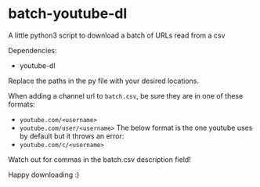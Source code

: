# batch-youtube-dl
A little python3 script to download a batch of URLs read from a csv

Dependencies:
- youtube-dl

Replace the paths in the py file with your desired locations.

When adding a channel url to `batch.csv`, be sure they are in one of these formats:
- `youtube.com/<username>`
- `youtube.com/user/<username>`
The below format is the one youtube uses by default but it throws an error:
- `youtube.com/c/<username>`

Watch out for commas in the batch.csv description field!

Happy downloading :)
